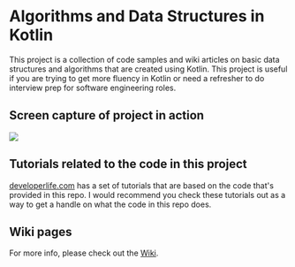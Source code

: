 # Algorithms and Data Structures in Kotlin

This project is a collection of code samples and wiki articles on basic data structures and
algorithms that are created using Kotlin. This project is useful if you are trying to get
more fluency in Kotlin or need a refresher to do interview prep for software engineering
roles.

## Screen capture of project in action
<img src="https://raw.githubusercontent.com/nazmulidris/algorithms-in-kotlin/master/docs/images/algo.gif"></img>

## Tutorials related to the code in this project
[developerlife.com](https://developerlife.com/category/CS/) has a set of tutorials that
are based on the code that's provided in this repo. I would recommend you check these
tutorials out as a way to get a handle on what the code in this repo does.

## Wiki pages
For more info, please check out the
[Wiki](https://github.com/nazmulidris/algo/wiki).
